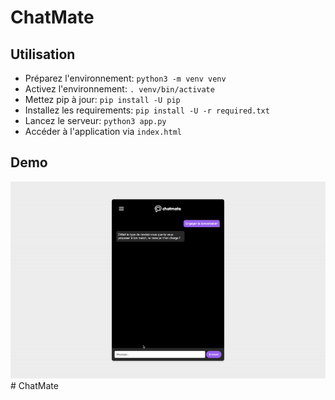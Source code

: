 # ChatMate

## Utilisation

- Préparez l'environnement: `python3 -m venv venv`
- Activez l'environnement: `. venv/bin/activate`
- Mettez pip à jour: `pip install -U pip`
- Installez les requirements: `pip install -U -r required.txt`
- Lancez le serveur: `python3 app.py`
- Accéder à l'application via `index.html`


## Demo
![](site/demo.gif)# ChatMate
